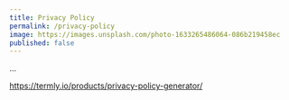 ```yaml
---
title: Privacy Policy
permalink: /privacy-policy
image: https://images.unsplash.com/photo-1633265486064-086b219458ec
published: false
---
```


...

<https://termly.io/products/privacy-policy-generator/>
